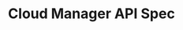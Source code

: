 ---
title: Cloud Manager API Spec
description: Cloud Manager API Spec
openAPISpec: https://raw.githubusercontent.com/AdobeDocs/cloudmanager-api-docs/main/swagger-specs/api.yaml
--- 
